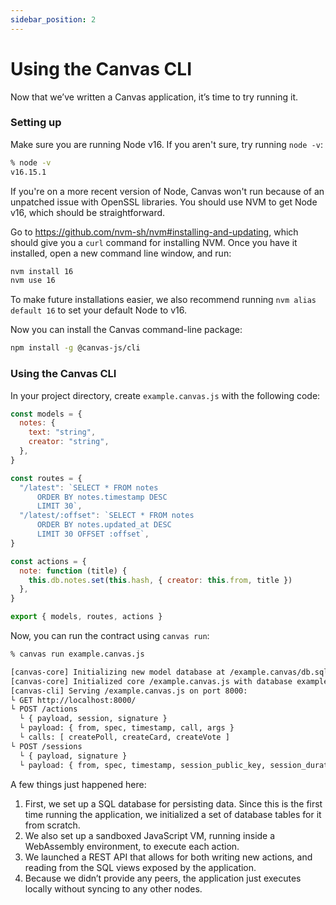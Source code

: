 ```yaml
---
sidebar_position: 2
---
```


# Using the Canvas CLI

Now that we’ve written a Canvas application, it’s time to try running it.

### Setting up

Make sure you are running Node v16. If you aren't sure, try running `node -v`:

```bash
% node -v
v16.15.1
```

If you're on a more recent version of Node, Canvas won't run because of an unpatched issue with OpenSSL libraries. You should use NVM to get Node v16, which should be straightforward.

Go to https://github.com/nvm-sh/nvm#installing-and-updating, which should give you a `curl` command for installing NVM. Once you have it installed, open a new command line window, and run:

```bash
nvm install 16
nvm use 16
```

To make future installations easier, we also recommend running `nvm alias default 16` to set your default Node to v16.

Now you can install the Canvas command-line package:

```bash
npm install -g @canvas-js/cli
```

### Using the Canvas CLI

In your project directory, create `example.canvas.js` with the following code:

```js
const models = {
  notes: {
    text: "string",
    creator: "string",
  },
}

const routes = {
  "/latest": `SELECT * FROM notes
      ORDER BY notes.timestamp DESC
      LIMIT 30`,
  "/latest/:offset": `SELECT * FROM notes
      ORDER BY notes.updated_at DESC
      LIMIT 30 OFFSET :offset`,
}

const actions = {
  note: function (title) {
    this.db.notes.set(this.hash, { creator: this.from, title })
  },
}

export { models, routes, actions }
```

Now, you can run the contract using `canvas run`:

```bash
% canvas run example.canvas.js

[canvas-core] Initializing new model database at /example.canvas/db.sqlite
[canvas-core] Initialized core /example.canvas.js with database example.canvas
[canvas-cli] Serving /example.canvas.js on port 8000:
└ GET http://localhost:8000/
└ POST /actions
  └ { payload, session, signature }
  └ payload: { from, spec, timestamp, call, args }
  └ calls: [ createPoll, createCard, createVote ]
└ POST /sessions
  └ { payload, signature }
  └ payload: { from, spec, timestamp, session_public_key, session_duration }
```

A few things just happened here:

1. First, we set up a SQL database for persisting data. Since this is the first time running the application, we initialized a set of database tables for it from scratch.
2. We also set up a sandboxed JavaScript VM, running inside a WebAssembly environment, to execute each action.
3. We launched a REST API that allows for both writing new actions, and reading from the SQL views exposed by the application.
4. Because we didn’t provide any peers, the application just executes locally without syncing to any other nodes.
